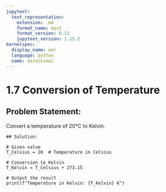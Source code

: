 ```yaml
---
jupytext:
  text_representation:
    extension: .md
    format_name: myst
    format_version: 0.13
    jupytext_version: 1.15.2
kernelspec:
  display_name: oer
  language: python
  name: oerminimal
---
```


# 1.7 Conversion of Temperature

## Problem Statement:
Convert a temperature of 20°C to Kelvin.

```{code-cell} ipython3
## Solution:

# Given value
T_Celsius = 20  # Temperature in Celsius

# Conversion to Kelvin
T_Kelvin = T_Celsius + 273.15

# Output the result
print(f"Temperature in Kelvin: {T_Kelvin} K")
```
